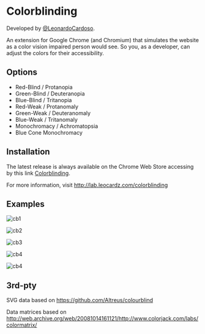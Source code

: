 Colorblinding
==========

Developed by <a href='https://github.com/LeonardoCardoso' target='_blank'>@LeonardoCardoso</a>. 

An extension for Google Chrome (and Chromium) that simulates the website as a color vision impaired person would see. 
So you, as a developer, can adjust the colors for their accessibility.



Options
-------

<ul>
<li> Red-Blind / Protanopia </li>

<li> Green-Blind / Deuteranopia </li>

<li> Blue-Blind / Tritanopia </li>

<li> Red-Weak / Protanomaly </li>

<li> Green-Weak / Deuteranomaly </li>

<li> Blue-Weak / Tritanomaly </li>

<li> Monochromacy / Achromatopsia </li>

<li> Blue Cone Monochromacy </li>
</ul>


Installation
------------

The latest release is always available on the Chrome Web Store  accessing by this link <a href="https://chrome.google.com/webstore/detail/colorblinding/dgbgleaofjainknadoffbjkclicbbgaa">Colorblinding</a>.

For more information, visit http://lab.leocardz.com/colorblinding


Examples
------------

![cb1](https://dl.dropboxusercontent.com/s/gqaacmhciesqi2q/cb1.png)

![cb2](https://dl.dropboxusercontent.com/s/8bpvjgr4k3sb2qx/cb2.png)

![cb3](https://dl.dropboxusercontent.com/s/zccxmdtwvva9w0c/cb3.png)

![cb4](https://dl.dropboxusercontent.com/s/zugjfu44wixm117/cb4.png)

![cb4](https://dl.dropboxusercontent.com/s/0eezg080kaochkh/cb5.png)



3rd-pty
------------

SVG data based on https://github.com/Altreus/colourblind

Data matrices based on http://web.archive.org/web/20081014161121/http://www.colorjack.com/labs/colormatrix/